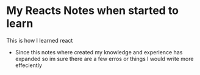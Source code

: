 # My Reacts Notes when started to learn 

This is how I learned react

* Since this notes where created my knowledge and experience has expanded so im sure there are a few erros or things I would write more effeciently 
